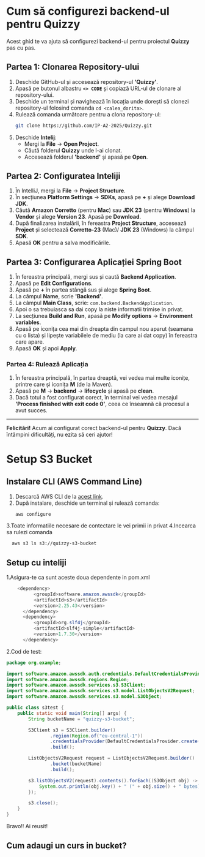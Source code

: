 # Cum să configurezi backend-ul pentru **Quizzy**

Acest ghid te va ajuta să configurezi backend-ul pentru proiectul **Quizzy** pas cu pas.

## Partea 1: Clonarea Repository-ului

1. Deschide GitHub-ul și accesează repository-ul **'Quizzy'**.
2. Apasă pe butonul albastru **`<> CODE`** și copiază URL-ul de clonare al repository-ului.
3. Deschide un terminal și navighează în locația unde dorești să clonezi repository-ul folosind comanda `cd <calea_dorita>`.
4. Rulează comanda următoare pentru a clona repository-ul:
   ```bash
   git clone https://github.com/IP-A2-2025/Quizzy.git
5. Deschide **Intelij**:
   - Mergi la **File** -> **Open Project**.
   - Căută folderul **Quizzy** unde l-ai clonat.
   - Accesează folderul **'backend'** și apasă pe **Open**.
  
## Partea 2: Configuratea Inteliji
1. În IntelliJ, mergi la **File** -> **Project Structure**.
2. În secțiunea **Platform Settings** -> **SDKs**, apasă pe **+** și alege **Download JDK**.
3. Căută **Amazon Corretto** (pentru **Mac**) sau **JDK 23** (pentru **Windows**) la **Vendor** și alege **Version 23**. Apasă pe **Download**.
4. După finalizarea instalării, în fereastra **Project Structure**, accesează **Project** și selectează **Corretto-23** (Mac)/ **JDK 23** (Windows) la câmpul **SDK**.
5. Apasă **OK** pentru a salva modificările.

## Partea 3: Configurarea Aplicației Spring Boot
1. În fereastra principală, mergi sus și caută **Backend Application**.
2. Apasă pe **Edit Configurations**.
3. Apasă pe **+** în partea stângă sus și alege **Spring Boot**.
4. La câmpul **Name**, scrie **'Backend'**.
5. La câmpul **Main Class**, scrie: `com.backend.BackendApplication`.
6. Apoi o sa trebuiasca sa dai copy la niste informatii trimise in privat.
7. La secțiunea **Build and Run**, apasă pe **Modify options** -> **Environment variables**.
8. Apasă pe iconița cea mai din dreapta din campul nou aparut (seamana cu o lista) și lipește variabilele de mediu (la care ai dat copy) în fereastra care apare.
9. Apasă **OK** și apoi **Apply**.

### Partea 4: Rulează Aplicația
1. În fereastra principală, în partea dreaptă, vei vedea mai multe iconițe, printre care și iconița **M** (de la Maven).
2. Apasă pe **M** -> **backend** -> **lifecycle** și apasă pe **clean**.
3. Dacă totul a fost configurat corect, în terminal vei vedea mesajul **'Process finished with exit code 0'**, ceea ce înseamnă că procesul a avut succes.

---

**Felicitări!** Acum ai configurat corect backend-ul pentru **Quizzy**. Dacă întâmpini dificultăți, nu ezita să ceri ajutor!


# Setup S3 Bucket

## Instalare CLI (AWS Command Line)

1. Descarcă AWS CLI de la [acest link](https://awscli.amazonaws.com/AWSCLIV2.msi).
2. După instalare, deschide un terminal și rulează comanda:
   ```bash
   aws configure
3.Toate informatiile necesare de contectare le vei primii in privat
4.Incearca sa rulezi comanda 
 ```bash
   aws s3 ls s3://quizzy-s3-bucket
```
## Setup cu inteliji

1.Asigura-te ca sunt aceste doua dependente in pom.xml
 ```java
     <dependency>
           <groupId>software.amazon.awssdk</groupId>
           <artifactId>s3</artifactId>
           <version>2.25.43</version>
       </dependency>
       <dependency>
           <groupId>org.slf4j</groupId>
           <artifactId>slf4j-simple</artifactId>
           <version>1.7.30</version>
       </dependency>
```
2.Cod de test:
```java
package org.example;

import software.amazon.awssdk.auth.credentials.DefaultCredentialsProvider;
import software.amazon.awssdk.regions.Region;
import software.amazon.awssdk.services.s3.S3Client;
import software.amazon.awssdk.services.s3.model.ListObjectsV2Request;
import software.amazon.awssdk.services.s3.model.S3Object;

public class s3test {
    public static void main(String[] args) {
        String bucketName = "quizzy-s3-bucket";

        S3Client s3 = S3Client.builder()
                .region(Region.of("eu-central-1"))
                .credentialsProvider(DefaultCredentialsProvider.create())
                .build();

        ListObjectsV2Request request = ListObjectsV2Request.builder()
                .bucket(bucketName)
                .build();

        s3.listObjectsV2(request).contents().forEach((S3Object obj) -> {
            System.out.println(obj.key() + " (" + obj.size() + " bytes)");
        });

        s3.close();
    }
}
```
Bravo!! Ai reusit!
## Cum adaugi un curs in bucket?
 
